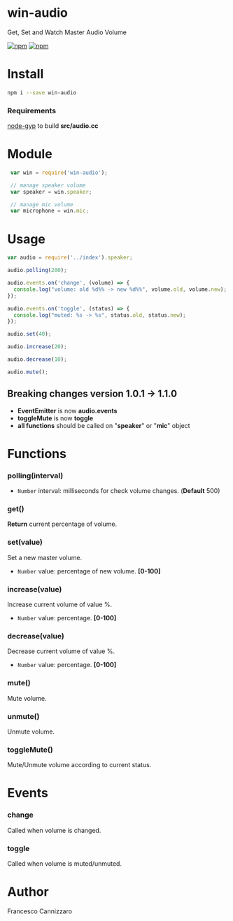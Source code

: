 # win-audio
Get, Set and Watch Master Audio Volume

[![npm](https://img.shields.io/npm/v/win-audio.svg)](https://www.npmjs.com/package/win-audio)
[![npm](https://img.shields.io/npm/dm/win-audio.svg)](https://www.npmjs.com/package/win-audio)

# Install

```sh
npm i --save win-audio
```

### Requirements
[node-gyp](https://github.com/nodejs/node-gyp#installation) to build **src/audio.cc**

# Module
```javascript
 var win = require('win-audio');

 // manage speaker volume
 var speaker = win.speaker;

 // manage mic volume
 var microphone = win.mic;
```

# Usage

```javascript
var audio = require('../index').speaker;

audio.polling(200);

audio.events.on('change', (volume) => {
  console.log("volume: old %d%% -> new %d%%", volume.old, volume.new);
});

audio.events.on('toggle', (status) => {
  console.log("muted: %s -> %s", status.old, status.new);
});

audio.set(40);

audio.increase(20);

audio.decrease(10);

audio.mute();
```

## Breaking changes version 1.0.1 -> 1.1.0
- **EventEmitter** is now **audio.events**
- **toggleMute** is now **toggle**
- **all functions** should be called on "**speaker**" or "**mic**" object

# Functions

### polling(interval)

- `Number` interval: milliseconds for check volume changes. (**Default** 500)

### get()
**Return** current percentage of volume.

### set(value)

Set a new master volume.

- `Number` value: percentage of new volume. **[0-100]**

### increase(value)

Increase current volume of value %.

- `Number` value: percentage. **[0-100]**

### decrease(value)

Decrease current volume of value %.

- `Number` value: percentage. **[0-100]**

### mute()
Mute volume.

### unmute()
Unmute volume.

### toggleMute()
Mute/Unmute volume according to current status.

# Events

### change
Called when volume is changed.

### toggle
Called when volume is muted/unmuted.

# Author
Francesco Cannizzaro
